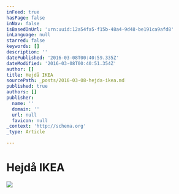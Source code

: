 ```yaml
---
inFeed: true
hasPage: false
inNav: false
isBasedOnUrl: 'urn:uuid:12a54fa5-f15b-48a4-9d48-be191ca9afd8'
inLanguage: null
starred: false
keywords: []
description: ''
datePublished: '2016-03-08T00:40:59.335Z'
dateModified: '2016-03-08T00:40:51.354Z'
author: []
title: Hejdå IKEA
sourcePath: _posts/2016-03-08-hejda-ikea.md
published: true
authors: []
publisher:
  name: ''
  domain: ''
  url: null
  favicon: null
_context: 'http://schema.org'
_type: Article

---
```

# Hejdå IKEA
![](https://the-grid-user-content.s3-us-west-2.amazonaws.com/555dabaa-9d08-45d8-9e31-9cd21783b570.png)